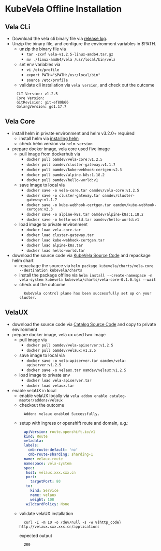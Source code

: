 # KubeVela Offline Installation
## Vela CLi
- Download the vela cli binary file via [release log](https://github.com/oam-dev/kubevela/releases).
- Unzip the binary file, and configure the environment variables in $PATH.
  - unzip the binary file via 
    - `tar -zxvf vela-v1.2.5-linux-amd64.tar.gz`
    - `mv ./linux-amd64/vela /usr/local/bin/vela`
  - set env variables via 
    - `vi /etc/profile`
    - `export PATH="$PATH:/usr/local/bin"`
    - `source /etc/profile`
  - validate cli installation via `vela version`, and check out the outcome
  ```shell script
    CLI Version: v1.2.5
    Core Version:
    GitRevision: git-ef80b66
    GolangVersion: go1.17.7
  ```
## Vela Core
- install helm in private environment and helm v3.2.0+ required
  - install helm via [installing helm](https://helm.sh/docs/intro/install/)
  - check helm version via `helm version`
- prepare docker image, vela core used five image
  - pull image from dockerhub via
    - `docker pull oamdev/vela-core:v1.2.5`
    - `docker pull oamdev/cluster-gateway:v1.1.7`
    - `docker pull oamdev/kube-webhook-certgen:v2.3`
    - `docker pull oamdev/alpine-k8s:1.18.2`
    - `docker pull oamdev/hello-world:v1`
  - save image to local via
    - `docker save -o vela-core.tar oamdev/vela-core:v1.2.5`
    - `docker save -o cluster-gateway.tar oamdev/cluster-gateway:v1.1.7`
    - `docker save -o kube-webhook-certgen.tar oamdev/kube-webhook-certgen:v2.3`
    - `docker save -o alpine-k8s.tar oamdev/alpine-k8s:1.18.2`
    - `docker save -o hello-world.tar oamdev/hello-world:v1`
  - load image to private environment
    - `docker load vela-core.tar`
    - `docker load cluster-gateway.tar`
    - `docker load kube-webhook-certgen.tar`
    - `docker load alpine-k8s.tar`
    - `docker load hello-world.tar`
- download the source code via [KubeVela Source Code](https://github.com/oam-dev/kubevela/releases) and repackage helm chart
  - repackage the source via `helm package kubevela/charts/vela-core --destination kubevela/charts`
  - install the package offline via `helm install --create-namespace -n vela-system kubevela kubevela/charts/vela-core-0.1.0.tgz --wait`
  - check out the outcome
    ```shell script
      KubeVela control plane has been successfully set up on your cluster.
    ```
## VelaUX
- download the source code via [Catalog Source Code](https://github.com/oam-dev/catalog) and copy to private environment
- prepare docker image, vela ux used two image
  - pull image via
    - `docker pull oamdev/vela-apiserver:v1.2.5`
    - `docker pull oamdev/velaux:v1.2.5`
  - save image to local via
    - `docker save -o vela-apiserver.tar oamdev/vela-apiserver:v1.2.5`
    - `docker save -o velaux.tar oamdev/velaux:v1.2.5`
  - load image to private env
      - `docker load vela-apiserver.tar`
      - `docker load velaux.tar`
- enable velaUX in local
  - enable velaUX locally via `vela addon enable catalog-master/addons/velaux`
  - checkout the outcome
    ```shell script
      Addon: velaux enabled Successfully.
    ```
  - setup with ingress or openshift route and domain, e.g.:
    ```yaml
      apiVersion: route.openshift.io/v1
      kind: Route
      metadata:
      labels:
        cmb-route-default: 'no'
        cmb-route-sharding: sharding-1
      name: velaux-route
      namespace: vela-system
      spec:
       host: velaux.xxx.xxx.cn
       port:
         targetPort: 80
       to:
         kind: Service
         name: velaux
         weight: 100
       wildcardPolicy: None
    ```
  - validate velaUX installation
    ```shell script
      curl -I -m 10 -o /dev/null -s -w %{http_code} http://velaux.xxx.xxx.cn/applications
    ```
    expected output
    ```shell script
      200
    ```
